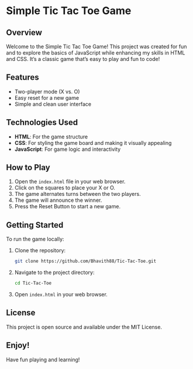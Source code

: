 # Simple Tic Tac Toe Game

## Overview

Welcome to the Simple Tic Tac Toe Game! This project was created for fun and to explore the basics of JavaScript while enhancing my skills in HTML and CSS. It’s a classic game that’s easy to play and fun to code!

## Features

- Two-player mode (X vs. O)
- Easy reset for a new game
- Simple and clean user interface

## Technologies Used

- **HTML**: For the game structure
- **CSS**: For styling the game board and making it visually appealing
- **JavaScript**: For game logic and interactivity

## How to Play

1. Open the `index.html` file in your web browser.
2. Click on the squares to place your X or O.
3. The game alternates turns between the two players.
4. The game will announce the winner.
5. Press the Reset Button to start a new game.

## Getting Started

To run the game locally:

1. Clone the repository:
   ```bash
   git clone https://github.com/Bhavith88/Tic-Tac-Toe.git
   ```
2. Navigate to the project directory:
   ```bash
   cd Tic-Tac-Toe
   ```
3. Open `index.html` in your web browser.

## License

This project is open source and available under the MIT License.

## Enjoy!

Have fun playing and learning!

